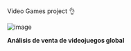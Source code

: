 Video Games project 👌

![image](https://github.com/haroldpa149/Dashboard_PBI/assets/76003094/f79a2ee0-3c99-4e94-9060-481b724e0d74)



**Análisis de venta de videojuegos global**
